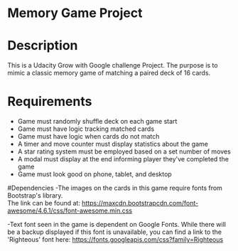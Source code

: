 # Memory Game Project

# Description
This is a Udacity Grow with Google challenge Project.  The purpose
is to mimic a classic memory game of matching a paired deck of
16 cards.

# Requirements
- Game must randomly shuffle deck on each game start
- Game must have logic tracking matched cards
- Game must have logic when cards do not match
- A timer and move counter must display statistics about the game
- A star rating system must be employed based on a set number of moves
- A modal must display at the end informing player they've completed the game
- Game must look good on phone, tablet, and desktop

#Dependencies
-The images on the cards in this game require fonts from Bootstrap's library.  
The link can be found at: https://maxcdn.bootstrapcdn.com/font-awesome/4.6.1/css/font-awesome.min.css

-Text font seen in the game is dependent on Google Fonts.  While there will be a backup displayed if this font is unavailable, you can find a link to the 'Righteous' font here:
https://fonts.googleapis.com/css?family=Righteous
